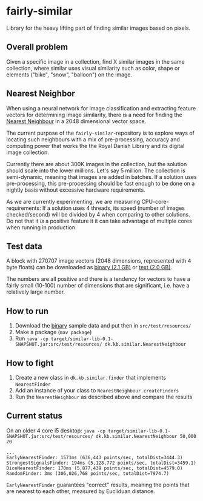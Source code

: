 # fairly-similar
Library for the heavy lifting part of finding similar images based on pixels.

## Overall problem

Given a specific image in a collection, find X similar images in the same collection, 
where similar uses visual similarity such as color, shape or elements ("bike", "snow", 
"balloon") on the image.

## Nearest Neighbor

When using a neural network for image classification and extracting feature vectors for 
determining image similarity, there is a need for finding the 
[Nearest Neighbour](https://en.wikipedia.org/wiki/Nearest_neighbor_search) in a 2048 
dimensional vector space.

The current purpose of the `fairly-similar`-repository is to explore ways of locating 
such neighbours with a mix of pre-processing, accuracy and computing power that works 
the the Royal Danish Library and its digital image collection.

Currently there are about 300K images in the collection, but the solution should scale 
into the lower millions. Let's say 5 million. The collection is semi-dynamic, meaning 
that images are added in batches. If a solution uses pre-processing, this pre-processing 
should be fast enough to be done on a nightly basis without excessive hardware requirements.

As we are currently experimenting, we are measuring CPU-core-requirements: If a solution 
uses 4 threads, its speed (number of images checked/second) will be divided by 4 when 
comparing to other solutions. Do not that it _is_ a positive feature it it can take 
advantage of multiple cores when running in production.

## Test data

A block with 270707 image vectors (2048 dimensions, represented with 4 byte floats) can 
be downloaded as 
[binary (2.1 GB)](https://labs-devel.statsbiblioteket.dk/pixplot/kb_all/pixplot_vectors_270707.bin) or 
[text (2.0 GB)](https://labs-devel.statsbiblioteket.dk/pixplot/kb_all/pixplot_vectors_270707.txt.gz).

The numbers are all positive and there is a tendency for vectors to have a fairly small 
(10-100) number of dimensions that are significant, i.e. have a relatively large number.

## How to run

1. Download the [binary](https://labs-devel.statsbiblioteket.dk/pixplot/kb_all/pixplot_vectors_270707.bin)
sample data and put then in `src/test/resources/`
2. Make a package (`mav package`)
3. Run `java -cp target/similar-lib-0.1-SNAPSHOT.jar:src/test/resources/ dk.kb.similar.NearestNeighbour`

## How to fight

1. Create a new class in `dk.kb.similar.finder` that implements `NearestFinder`
2. Add an instance of your class to `NearestNeighbour.createFinders`
3. Run the `NearestNeighbour` as described above and compare the results

## Current status

On an older 4 core i5 desktop:
`java -cp target/similar-lib-0.1-SNAPSHOT.jar:src/test/resources/ dk.kb.similar.NearestNeighbour 50,000 20`
```
...
EarlyNearestFinder: 1571ms (636,443 points/sec, totalDist=3444.3)
StrongestSignalsFinder: 194ms (5,128,772 points/sec, totalDist=3459.1)
DiceNearestFinder: 170ms (5,877,439 points/sec, totalDist=4579.0)
RandomFinder: 3ms (306,026,768 points/sec, totalDist=7974.7)
```

`EarlyNearestFinder` guarantees "correct" results, meaning the points that are nearest to each other, measured by Eucliduan distance.
